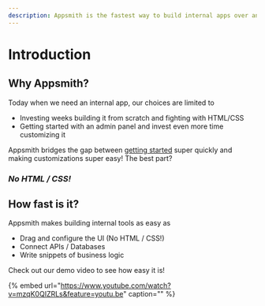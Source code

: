 ```yaml
---
description: Appsmith is the fastest way to build internal apps over any database or API
---
```


# Introduction

## Why Appsmith?

Today when we need an internal app, our choices are limited to

- Investing weeks building it from scratch and fighting with HTML/CSS
- Getting started with an admin panel and invest even more time customizing it

Appsmith bridges the gap between [getting started](quick-start/) super quickly and making customizations super easy! The best part?

### _No HTML / CSS!_

## How fast is it?

Appsmith makes building internal tools as easy as

- Drag and configure the UI \(No HTML / CSS!\)
- Connect APIs / Databases
- Write snippets of business logic

Check out our demo video to see how easy it is!

{% embed url="https://www.youtube.com/watch?v=mzqK0QIZRLs&feature=youtu.be" caption="" %}
